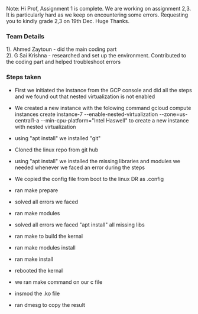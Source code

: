 Note: Hi Prof, Assignment 1 is complete. We are working on assignment 2,3. It is particularly hard as we keep on encountering some errors. Requesting you to kindly grade 2,3 on 19th Dec. Huge Thanks.

### Team Details
1).  Ahmed Zaytoun - did the main coding part  
2).  G Sai Krishna - researched and set up the environment. Contributed to the coding part and helped troubleshoot errors

### Steps taken
- First we initiated the instance from the GCP console and did all the steps and we found out that nested virtualization is not enabled

- We created a new instance with the folowing command  gcloud compute instances create instance-7 --enable-nested-virtualization --zone=us-central1-a --min-cpu-platform="Intel Haswell" to create a new instance with nested virtualization  
- using "apt install" we installed "git" 
- Cloned the linux repo from git hub
- using "apt install" we installed the missing libraries and modules we needed whenever we faced an error during the steps
- We copied the config file from boot to the linux DR as .config
- ran make prepare 
- solved all errors we faced 
- ran make modules 
- solved all errors we faced "apt install" all missing libs
- ran make to build the kernal 
- ran make modules install 
- ran make install 
- rebooted the kernal 
- we ran make command on our c file
- insmod the .ko file
- ran dmesg to copy the result

